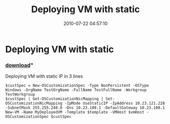 ﻿---
pid:            2003
parent:         0
children:       
poster:         Nedko Nedev
title:          Deploying VM with static
date:           2010-07-22 04:57:10
format:         posh
---

# Deploying VM with static

### [download](2003.ps1)"

Deploying VM with static IP in 3 lines

```posh
$custSpec = New-OSCustomizationSpec -Type NonPersistent -OSType Windows -OrgName TestOrgName -FullName TestFullName -Workgroup TestWorkgroup
$custSpec | Get-OSCustomizationNicMapping | Set-OSCustomizationNicMapping -IpMode UseStaticIP -IpAddress 10.23.121.228 -SubnetMask 255.255.248.0 -Dns 10.23.108.1 -DefaultGateway 10.23.108.1
New-VM -Name MyDeployedVM -Template $template -VMHost $vmHost -OSCustomizationSpec $custSpec 

```
